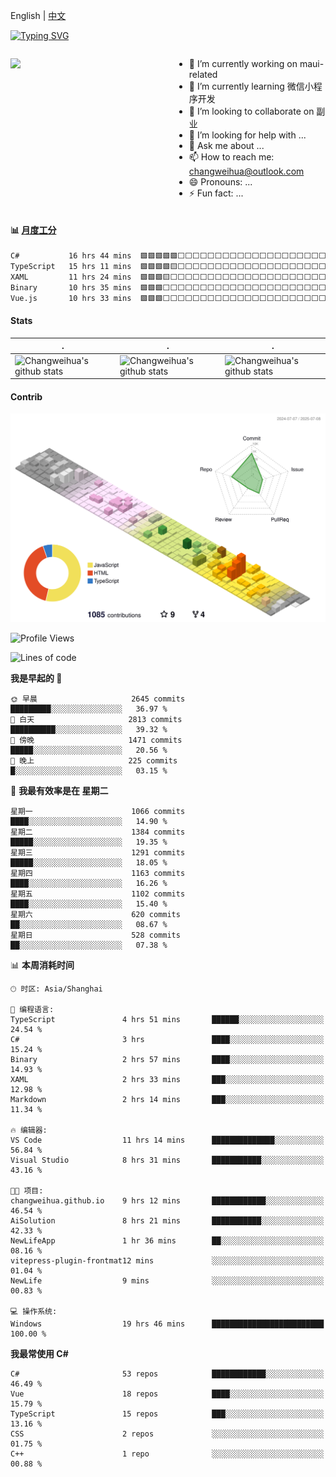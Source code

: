 English | [中文](README_CN.md)

[![Typing SVG](https://readme-typing-svg.herokuapp.com?color=%2336BCF7&center=true&vCenter=true&width=600&lines=Hi+there+👋,+I+am+Chang+Weihua;+Welcome+to+My+Profile!;Over+9+years+of+programming+experience;Always+learning+new+things+)](https://git.io/typing-svg)

<div style="display: grid;gap: 20px;grid-template-columns: repeat(auto-fit, minmax(240px, 1fr));">

[<img src="https://github-readme-stats.vercel.app/api?username=changweihua&show_icons=true&locale=cn" />](https://metrics.lecoq.io/changweihua#gh-light-mode-only)

<div>

- 🔭 I’m currently working on maui-related
- 🌱 I’m currently learning 微信小程序开发
- 👯 I’m looking to collaborate on 副业
- 🤔 I’m looking for help with ...
- 💬 Ask me about ...
- 📫 How to reach me: changweihua@outlook.com
- 😄 Pronouns: ...
- ⚡ Fun fact: ...

</div>

</div>

#### :bar_chart: [月度工分](https://github.com/changweihua/wakapi)

<!--START_SECTION:wakao-->

```txt
C#           16 hrs 44 mins  🟩🟩🟩🟩🟩⬜⬜⬜⬜⬜⬜⬜⬜⬜⬜⬜⬜⬜⬜⬜⬜⬜⬜⬜⬜   19.78 %
TypeScript   15 hrs 11 mins  🟩🟩🟩🟩🟨⬜⬜⬜⬜⬜⬜⬜⬜⬜⬜⬜⬜⬜⬜⬜⬜⬜⬜⬜⬜   17.95 %
XAML         11 hrs 24 mins  🟩🟩🟩🟨⬜⬜⬜⬜⬜⬜⬜⬜⬜⬜⬜⬜⬜⬜⬜⬜⬜⬜⬜⬜⬜   13.47 %
Binary       10 hrs 35 mins  🟩🟩🟩⬜⬜⬜⬜⬜⬜⬜⬜⬜⬜⬜⬜⬜⬜⬜⬜⬜⬜⬜⬜⬜⬜   12.51 %
Vue.js       10 hrs 33 mins  🟩🟩🟩⬜⬜⬜⬜⬜⬜⬜⬜⬜⬜⬜⬜⬜⬜⬜⬜⬜⬜⬜⬜⬜⬜   12.46 %
```

<!--END_SECTION:wakao-->

#### Stats ####


| .                                                                                                                                            | .                                                                                                                                      | .                                                                                                                                                     |
| -------------------------------------------------------------------------------------------------------------------------------------------- | -------------------------------------------------------------------------------------------------------------------------------------- | ----------------------------------------------------------------------------------------------------------------------------------------------------- |
| ![Changweihua's github stats](https://github-readme-stats.vercel.app/api?username=changweihua&show_icons=true&theme=radical&hide_title=true) | ![Changweihua's github stats](https://github-readme-stats.vercel.app/api/top-langs/?username=changweihua&theme=radical&layout=compact) | ![Changweihua's github stats](https://github-readme-stats.vercel.app/api?username=changweihua&show_icons=true&theme=radical&include_all_commits=true) |


#### Contrib ####

<!--   profile-green-animate -->
![](./profile-3d-contrib/profile-south-season-animate.svg)

<!--START_SECTION:waka-->
![Profile Views](http://img.shields.io/badge/%E4%B8%AA%E4%BA%BA%E8%B5%84%E6%96%99%E8%A7%82%E7%9C%8B%E6%AC%A1%E6%95%B0-9-blue)

![Lines of code](https://img.shields.io/badge/%E4%BB%8E%E3%80%8CHello%20World%E3%80%8D%E8%B5%B7%E6%88%91%E5%B7%B2%E7%BB%8F%E5%86%99%E4%BA%86-24.3%20million%20%E8%A1%8C%E4%BB%A3%E7%A0%81-blue)

**我是早起的 🐤** 

```text
🌞 早晨                     2645 commits        █████████░░░░░░░░░░░░░░░░   36.97 % 
🌆 白天                     2813 commits        ██████████░░░░░░░░░░░░░░░   39.32 % 
🌃 傍晚                     1471 commits        █████░░░░░░░░░░░░░░░░░░░░   20.56 % 
🌙 晚上                     225 commits         █░░░░░░░░░░░░░░░░░░░░░░░░   03.15 % 
```
📅 **我最有效率是在 星期二** 

```text
星期一                      1066 commits        ████░░░░░░░░░░░░░░░░░░░░░   14.90 % 
星期二                      1384 commits        █████░░░░░░░░░░░░░░░░░░░░   19.35 % 
星期三                      1291 commits        █████░░░░░░░░░░░░░░░░░░░░   18.05 % 
星期四                      1163 commits        ████░░░░░░░░░░░░░░░░░░░░░   16.26 % 
星期五                      1102 commits        ████░░░░░░░░░░░░░░░░░░░░░   15.40 % 
星期六                      620 commits         ██░░░░░░░░░░░░░░░░░░░░░░░   08.67 % 
星期日                      528 commits         ██░░░░░░░░░░░░░░░░░░░░░░░   07.38 % 
```


📊 **本周消耗时间** 

```text
🕑︎ 时区: Asia/Shanghai

💬 编程语言: 
TypeScript               4 hrs 51 mins       ██████░░░░░░░░░░░░░░░░░░░   24.54 % 
C#                       3 hrs               ████░░░░░░░░░░░░░░░░░░░░░   15.24 % 
Binary                   2 hrs 57 mins       ████░░░░░░░░░░░░░░░░░░░░░   14.93 % 
XAML                     2 hrs 33 mins       ███░░░░░░░░░░░░░░░░░░░░░░   12.98 % 
Markdown                 2 hrs 14 mins       ███░░░░░░░░░░░░░░░░░░░░░░   11.34 % 

🔥 编辑器: 
VS Code                  11 hrs 14 mins      ██████████████░░░░░░░░░░░   56.84 % 
Visual Studio            8 hrs 31 mins       ███████████░░░░░░░░░░░░░░   43.16 % 

🐱‍💻 项目: 
changweihua.github.io    9 hrs 12 mins       ████████████░░░░░░░░░░░░░   46.54 % 
AiSolution               8 hrs 21 mins       ███████████░░░░░░░░░░░░░░   42.33 % 
NewLifeApp               1 hr 36 mins        ██░░░░░░░░░░░░░░░░░░░░░░░   08.16 % 
vitepress-plugin-frontmat12 mins             ░░░░░░░░░░░░░░░░░░░░░░░░░   01.04 % 
NewLife                  9 mins              ░░░░░░░░░░░░░░░░░░░░░░░░░   00.83 % 

💻 操作系统: 
Windows                  19 hrs 46 mins      █████████████████████████   100.00 % 
```

**我最常使用 C#** 

```text
C#                       53 repos            ████████████░░░░░░░░░░░░░   46.49 % 
Vue                      18 repos            ████░░░░░░░░░░░░░░░░░░░░░   15.79 % 
TypeScript               15 repos            ███░░░░░░░░░░░░░░░░░░░░░░   13.16 % 
CSS                      2 repos             ░░░░░░░░░░░░░░░░░░░░░░░░░   01.75 % 
C++                      1 repo              ░░░░░░░░░░░░░░░░░░░░░░░░░   00.88 % 
```




<!--END_SECTION:waka-->


<!-- ![](assets/Bottom_down.svg) -->
